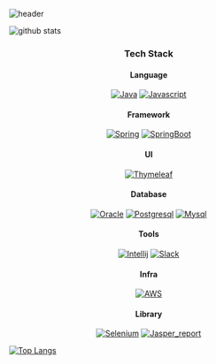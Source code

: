 

![header](https://capsule-render.vercel.app/api?type=waving&color=gradient&height=200&section=header&text=Jeon%20EunSeong&fontSize=60)

![github stats](https://github-readme-stats.vercel.app/api?username=dmstjd1024&show_icons=true)

<h3 align="center"> Tech Stack</h3>
<div align="center">
<h4>Language</h4>
  
[![Java](https://img.shields.io/badge/java-%23ED8B00?style=flat&logo=java&logoColor=white&link=https://github.com/dmstjd1024)](https://github.com/dmstjd1024)
[![Javascript](https://img.shields.io/badge/JavaScript-F7DF1E?style=flat&logo=JavaScript&logoColor=white)](https://github.com/dmstjd1024)

<h4>Framework</h4>

[![Spring](https://img.shields.io/badge/-Spring-lightgray?style=flat&logo=spring&link=https://github.com/dmstjd1024)](https://github.com/dmstjd1024)
[![SpringBoot](https://img.shields.io/badge/-Springboot-black?style=flat&logo=springboot&link=https://github.com/dmstjd1024)](https://github.com/dmstjd1024)

<h4> UI </h4>

[![Thymeleaf](https://img.shields.io/badge/Thymeleaf-%23005C0F?style=flat&logo=thymeleaf&link=https://github.com/dmstjd1024)](https://github.com/dmstjd1024)

<h4> Database</h4>

[![Oracle](https://img.shields.io/badge/Oracle-F80000.svg?&style=flat-the-badge&logo=oracle)](https://github.com/dmstjd1024)
[![Postgresql](https://img.shields.io/badge/Postgresql-4169E1.svg?&style=flat-the-badge&logo=postgresql&logoColor=white)](https://github.com/dmstjd1024)
[![Mysql](https://img.shields.io/badge/mysql-4479A1.svg?&style=flat-the-badge&logo=mysql&logoColor=white)](https://github.com/dmstjd1024)

<h4> Tools</h4>

[![Intellij](https://img.shields.io/badge/intellijidea-000000.svg?&style=flat-the-badge&logo=intellijidea&logoColor=white)](https://github.com/dmstjd1024)
[![Slack](https://img.shields.io/badge/Slack-4A154B.svg?&style=flat-the-badge&logo=Slack&logoColor=white)](https://github.com/dmstjd1024)


<h4> Infra </h4>

[![AWS](https://img.shields.io/badge/amazon-FF9900.svg?&style=flat-the-badge&logo=amazon&logoColor=white)](https://github.com/dmstjd1024)

<h4> Library </h4>

[![Selenium](https://img.shields.io/badge/Selenium-43B02A.svg?&style=flat-the-badge&logo=Selenium&logoColor=white)](https://github.com/dmstjd1024)
[![Jasper_report](https://img.shields.io/badge/Jasper_report-EB001B.svg?&style=flat-the-badge&logo=Jasper_report&logoColor=white)](https://github.com/dmstjd1024)

</div>

[![Top Langs](https://github-readme-stats.vercel.app/api/top-langs/?username=dmstjd1024&layout=compact)](https://github.com/anuraghazra/github-readme-stats)

<!--
**dmstjd1024/dmstjd1024** is a ✨ _special_ ✨ repository because its `README.md` (this file) appears on your GitHub profile.


Here are some ideas to get you started:

- 🔭 I’m currently working on ...
- 🌱 I’m currently learning ...
- 👯 I’m looking to collaborate on ...
- 🤔 I’m looking for help with ...
- 💬 Ask me about ...
- 📫 How to reach me: ...
- 😄 Pronouns: ...
- ⚡ Fun fact: ...
-->
